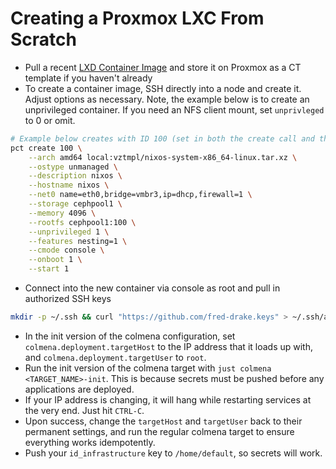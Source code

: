 # Creating a Proxmox LXC From Scratch

- Pull a recent [LXD Container Image](https://hydra.nixos.org/job/nixos/release-24.11/nixos.lxdContainerImage.x86_64-linux) and store it on Proxmox as a CT template if you haven't already
- To create a container image, SSH directly into a node and create it. Adjust options as necessary. Note, the example below is to create an unprivileged container. If you need an NFS client mount, set `unprivleged` to 0 or omit.

```bash
# Example below creates with ID 100 (set in both the create call and the --rootfs options), 4GB RAM and 100GB disk
pct create 100 \
    --arch amd64 local:vztmpl/nixos-system-x86_64-linux.tar.xz \
    --ostype unmanaged \
    --description nixos \
    --hostname nixos \
    --net0 name=eth0,bridge=vmbr3,ip=dhcp,firewall=1 \
    --storage cephpool1 \
    --memory 4096 \
    --rootfs cephpool1:100 \
    --unprivileged 1 \
    --features nesting=1 \
    --cmode console \
    --onboot 1 \
    --start 1
```

- Connect into the new container via console as root and pull in authorized SSH keys

```bash
mkdir -p ~/.ssh && curl "https://github.com/fred-drake.keys" > ~/.ssh/authorized_keys
```

- In the init version of the colmena configuration, set `colmena.deployment.targetHost` to the IP address that it loads up with, and `colmena.deployment.targetUser` to `root`.
- Run the init version of the colmena target with `just colmena <TARGET_NAME>-init`. This is because secrets must be pushed before any applications are deployed.
- If your IP address is changing, it will hang while restarting services at the very end. Just hit `CTRL-C`.
- Upon success, change the `targetHost` and `targetUser` back to their permanent settings, and run the regular colmena target to ensure everything works idempotently.
- Push your `id_infrastructure` key to `/home/default`, so secrets will work.
